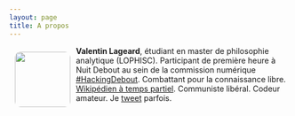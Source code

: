 ```yaml
---
layout: page
title: A propos
---
```


<div><img src="https://avatars3.githubusercontent.com/u/17970152" width=100px style="border-radius:10px; float:left; margin:10px"></div>

**Valentin Lageard**, étudiant en master de philosophie analytique (LOPHISC).
Participant de première heure à Nuit Debout au sein de la commission numérique [#HackingDebout](https://wiki.nuitdebout.fr/wiki/Villes/Paris/Numérique). Combattant pour la connaissance libre. [Wikipédien à temps partiel](https://fr.wikipedia.org/wiki/Utilisateur:ValentinLageard). Communiste libéral. Codeur amateur. Je [tweet](https://twitter.com/valentinlageard) parfois.
